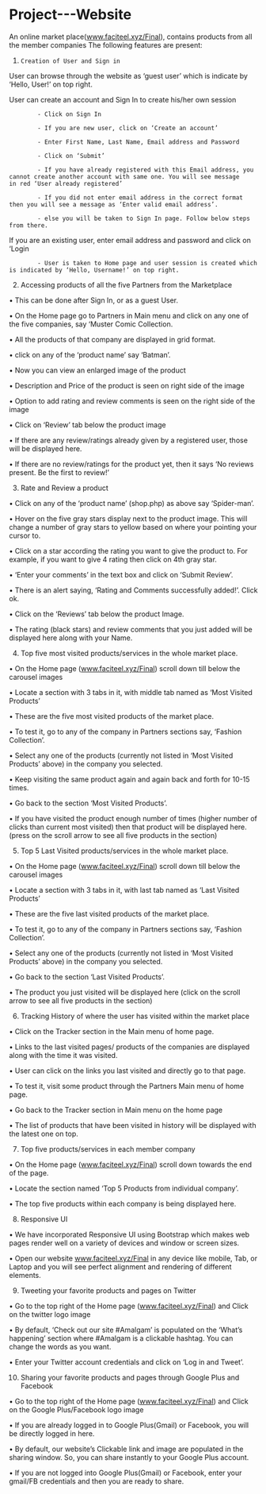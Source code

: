 # Project---Website
An online market place(www.faciteel.xyz/Final), contains products from all the member companies
The following features are present:


 1.     Creation of User and Sign in

User can browse through the website as ‘guest user’ which is indicate by ‘Hello, User!’ on top right.

User can create an account and Sign In to create his/her own session

            - Click on Sign In

            - If you are new user, click on ‘Create an account’

            - Enter First Name, Last Name, Email address and Password

            - Click on ‘Submit’

            - If you have already registered with this Email address, you cannot create another account with same one. You will see message                            in red ‘User already registered’ 

            - If you did not enter email address in the correct format then you will see a message as ‘Enter valid email address’.

            - else you will be taken to Sign In page. Follow below steps from there. 

If you are an existing user, enter email address and password and click on ‘Login

            - User is taken to Home page and user session is created which is indicated by ‘Hello, Username!’ on top right.

 
 

2. Accessing products of all the five Partners from the Marketplace

•    This can be done after Sign In, or as a guest User.

•    On the Home page go to Partners in Main menu and click on any one of the five companies, say ‘Muster Comic Collection.

•    All the products of that company are displayed in grid format.

•    click on any of the ‘product name’ say ‘Batman’.

•    Now you can view an enlarged image of the product

•    Description and Price of the product is seen on right side of the image

•    Option to add rating and review comments is seen on the right side of the image

•    Click on ‘Review’ tab below the product image

•    If there are any review/ratings already given by a registered user, those will be displayed here.

•    If there are no review/ratings for the product yet, then it says ‘No reviews present. Be the first to review!’




3. Rate and Review a product 

•    Click on any of the ‘product name’ (shop.php) as above say ‘Spider-man’.

•    Hover on the five gray stars display next to the product image. This will change a number of gray stars to yellow based on where your pointing your cursor to.

•    Click on a star according the rating you want to give the product to. For example, if you want to give 4 rating then click on 4th gray star.

•    ‘Enter your comments’ in the text box and click on ‘Submit Review’.

•    There is an alert saying, ‘Rating and Comments successfully added!’. Click ok.

•    Click on the ‘Reviews’ tab below the product Image.

•    The rating (black stars) and review comments that you just added will be displayed here along with your Name.

 


4. Top five most visited products/services in the whole market place.

•    On the Home page (www.faciteel.xyz/Final) scroll down till below the carousel images

•     Locate a section with 3 tabs in it, with middle tab named as ‘Most Visited Products’

•    These are the five most visited products of the market place.

•    To test it, go to any of the company in Partners sections say, ‘Fashion Collection’.

•    Select any one of the products (currently not listed in ‘Most Visited Products’ above) in the company you selected.

•    Keep visiting the same product again and again back and forth for 10-15 times.

•    Go back to the section ‘Most Visited Products’.

•    If you have visited the product enough number of times (higher number of clicks than current most visited) then that product will be displayed here. (press on the scroll arrow to see all five products in the section)

 


5. Top 5 Last Visited products/services in the whole market place.

•    On the Home page (www.faciteel.xyz/Final) scroll down till below the carousel images

•     Locate a section with 3 tabs in it, with last tab named as ‘Last Visited Products’

•    These are the five last visited products of the market place.

•    To test it, go to any of the company in Partners sections say, ‘Fashion Collection’.

•    Select any one of the products (currently not listed in ‘Most Visited Products’ above) in the company you selected.

•    Go back to the section ‘Last Visited Products’.

•    The product you just visited will be displayed here (click on the scroll arrow to see all five products in the section)

 


6. Tracking History of where the user has visited within the market place
 
•    Click on the Tracker section in the Main menu of home page.

•    Links to the last visited pages/ products of the companies are displayed along with the time it was visited.

•    User can click on the links you last visited and directly go to that page.

•    To test it, visit some product through the Partners Main menu of home page.

•    Go back to the Tracker section in Main menu on the home page

•    The list of products that have been visited in history will be displayed with the latest one on top.
 


7. Top five products/services in each member company

•    On the Home page (www.faciteel.xyz/Final) scroll down towards the end of the page.

•    Locate the section named ‘Top 5 Products from individual company’.

•    The top five products within each company is being displayed here.

 


8. Responsive UI

•    We have incorporated Responsive UI using Bootstrap which makes web pages render well on a variety of devices and window or screen sizes.

•    Open our website www.faciteel.xyz/Final in any device like mobile, Tab, or Laptop and you will see perfect alignment and rendering of different elements.

 


9. Tweeting your favorite products and pages on Twitter

•    Go to the top right of the Home page (www.faciteel.xyz/Final) and Click on the twitter logo image

•    By default, ‘Check out our site #Amalgam’ is populated on the ‘What’s happening’ section where #Amalgam is a clickable hashtag. You can change the words as you want.

•    Enter your Twitter account credentials and click on ‘Log in and Tweet’.

 
10.  Sharing your favorite products and pages through Google Plus and Facebook

•    Go to the top right of the Home page (www.faciteel.xyz/Final) and Click on the Google Plus/Facebook logo image

•    If you are already logged in to Google Plus(Gmail) or Facebook, you will be directly logged in here.

•    By default, our website’s Clickable link and image are populated in the sharing window. So, you can share instantly to your Google Plus account.

•    If you are not logged into Google Plus(Gmail) or Facebook, enter your gmail/FB credentials and then you are ready to share.
